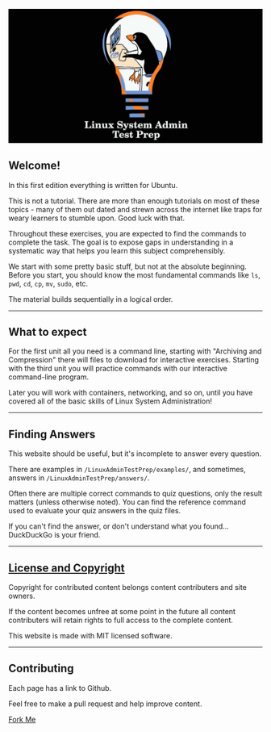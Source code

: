 ![Linux System Admin Test Prep](https://github.com/danielclough/Linux-Sysadmin-Test-Prep/blob/main/static/banner.jpg)

## Welcome!

In this first edition everything is written for Ubuntu.

This is not a tutorial. There are more than enough tutorials on most of these topics - many of them out dated and strewn across the internet like traps for weary learners to stumble upon. Good luck with that.

Throughout these exercises, you are expected to find the commands to complete the task. The goal is to expose gaps in understanding in a systematic way that helps you learn this subject comprehensibly.

We start with some pretty basic stuff, but not at the absolute beginning. Before you start, you should know the most fundamental commands like `ls`, `pwd`, `cd`, `cp`, `mv`, `sudo`, etc. 

The material builds sequentially in a logical order.

---

## What to expect

For the first unit all you need is a command line, starting with "Archiving and Compression" there will files to download for interactive exercises. Starting with the third unit you will practice commands with our interactive command-line program.

Later you will work with containers, networking, and so on, until you have covered all of the basic skills of Linux System Administration!

---

## Finding Answers

This website should be useful, but it's incomplete to answer every question. 

There are examples in `/LinuxAdminTestPrep/examples/`, and sometimes, answers in `/LinuxAdminTestPrep/answers/`.

Often there are multiple correct commands to quiz questions, only the result matters (unless otherwise noted). You can find the reference command used to evaluate your quiz answers in the quiz files.

If you can't find the answer, or don't understand what you found... DuckDuckGo is your friend.

---

## [License and Copyright](https://github.com/danielclough/Linux-Sysadmin-Test-Prep/blob/main/LICENSE)

Copyright for contributed content belongs content contributers and site owners.

If the content becomes unfree at some point in the future all content contributers will retain rights to full access to the complete content.

This website is made with MIT licensed software.

---

## Contributing

Each page has a link to Github.

Feel free to make a pull request and help improve content.

[Fork Me](https://github.com/danielclough/linux-sysadmin-test-prep)